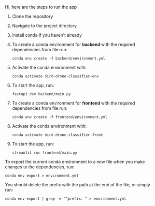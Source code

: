 Hi, here are the steps to run the app
1. Clone the repository
2. Navigate to the project directory
3. Install conda if you haven't already
4. To create a conda environment for **backend** with the required dependencies from file run:

    `conda env create -f backend/environment.yml`

5. Activate the conda environment with:

    `conda activate bird-drone-classifier-env`

6. To start the app, run:

    `fastapi dev backend/main.py`

7. To create a conda environment for **frontend** with the required dependencies from file run:

    `conda env create -f frontend/environment.yml`

8. Activate the conda environment with:

    `conda activate bird-drone-classifier-front`

9. To start the app, run:

    `streamlit run frontend/main.py`



To export the current conda environment to a new file
when you make changes to the dependencies, run:

    conda env export > environment.yml
You should delete the prefix with the path at the end of the file,
or simply run:

    conda env export | grep -v "^prefix: " > environment.yml
